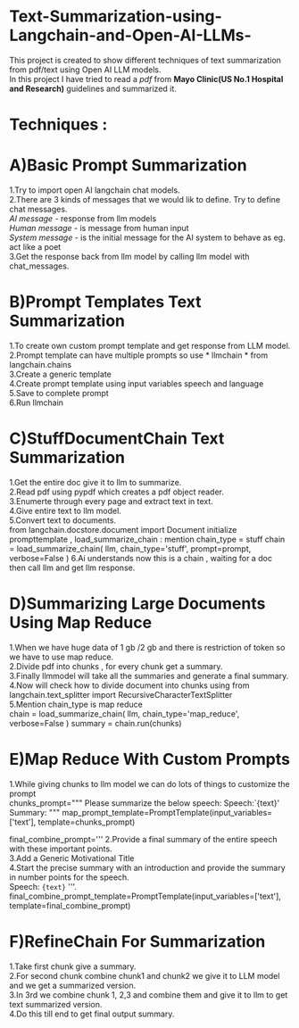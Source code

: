 # Text-Summarization-using-Langchain-and-Open-AI-LLMs-
This project is created to show different techniques of text summarization from pdf/text using Open AI LLM models.<br />
In this project I have tried to read a *pdf* from **Mayo Clinic(US No.1 Hospital and Research)** guidelines and summarized it.<br />

# Techniques :

# A)Basic Prompt Summarization

1.Try to import open AI langchain chat models.<br />
2.There are 3 kinds of messages that we would lik to define. Try to define chat messages.<br />
*AI message* - response from llm models<br /> 
*Human message* - is message from human input<br /> 
*System message* - is the initial message for the AI system to behave as eg. act like a poet<br />
3.Get the response back from llm model by calling llm model with chat_messages.<br />

# B)Prompt Templates Text Summarization

1.To create own custom prompt template and get response from LLM model.<br />
2.Prompt template can have multiple prompts so use * llmchain * from langchain.chains<br />
3.Create a generic template<br /> 
4.Create prompt template using input variables speech and language<br /> 
5.Save to complete prompt<br /> 
6.Run llmchain<br /> 

# C)StuffDocumentChain Text Summarization

1.Get the entire doc give it to llm to summarize.<br />
2.Read pdf using pypdf which creates a pdf object reader.<br />
3.Enumerte through every page and extract text in text.<br /> 
4.Give entire text to llm model.<br />
5.Convert text to documents.<br />
from langchain.docstore.document import Document
initialize prompttemplate , 
load_summarize_chain : mention chain_type = stuff 
chain = load_summarize_chain(
    llm,
    chain_type='stuff',
    prompt=prompt,
    verbose=False
)
6.Ai understands now this is a chain , waiting for a doc then call llm and get llm response.<br />

# D)Summarizing Large Documents Using Map Reduce

1.When we have huge data of 1 gb /2 gb and there is restriction of token so we have to use map reduce.<br /> 
2.Divide pdf into chunks , for every chunk get a summary.<br />
3.Finally llmmodel will take all the summaries and generate a final summary.<br /> 
4.Now will check how to divide document into chunks using from langchain.text_splitter import RecursiveCharacterTextSplitter<br />
5.Mention chain_type is map reduce<br />
chain = load_summarize_chain(
    llm,
    chain_type='map_reduce',
    verbose=False
)
summary = chain.run(chunks)

# E)Map Reduce With Custom Prompts

1.While giving chunks to llm model we can do lots of things to customize the prompt<br /> 
chunks_prompt="""
Please summarize the below speech:
Speech:`{text}'
Summary:
"""
map_prompt_template=PromptTemplate(input_variables=['text'],
                                    template=chunks_prompt)

final_combine_prompt='''
2.Provide a final summary of the entire speech with these important points.<br />
3.Add a Generic Motivational Title<br />
4.Start the precise summary with an introduction and provide the summary in number points for the speech.<br />
Speech: `{text}`
'''.
final_combine_prompt_template=PromptTemplate(input_variables=['text'],
                                             template=final_combine_prompt)


# F)RefineChain For Summarization

1.Take first chunk give a summary.<br />
2.For second chunk combine chunk1 and chunk2 we give it to LLM model and we get a summarized version.<br />
3.In 3rd we combine chunk 1, 2,3 and combine them and give it to llm to get text summarized version.<br />
4.Do this till end to get final output summary.<br />





